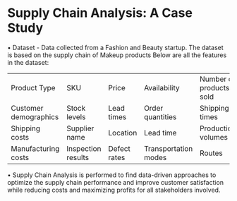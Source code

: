 # Supply Chain Analysis: A Case Study

• Dataset - Data collected from a Fashion and Beauty startup. The dataset is based on the supply chain of Makeup products Below are all the features in the dataset:

<table>
  <tr>
    <td>Product Type</td>
    <td>SKU</td>
    <td>Price</td>
    <td>Availability</td>
    <td>Number of products sold</td>
    <td>Revenue generated</td>
  </tr>
  <tr>
    <td>Customer demographics</td>
    <td>Stock levels</td>
    <td>Lead times</td>
    <td>Order quantities</td>
    <td>Shipping times</td>
    <td>Shipping carriers</td>
  </tr>
  <tr>
    <td>Shipping costs </td>
    <td>Supplier name</td>
    <td>Location</td>
    <td>Lead time</td>
    <td>Production volumes</td>
    <td>Manufacturing lead time</td>
  </tr>
  <tr>
    <td>Manufacturing costs</td>
    <td>Inspection results</td>
    <td>Defect rates</td>
    <td>Transportation modes</td>
    <td>Routes</td>
    <td>Costs</td>
  </tr>
</table>

• Supply Chain Analysis is performed to find data-driven approaches to optimize the supply chain performance and improve customer satisfaction while reducing costs and maximizing profits for all stakeholders involved.

